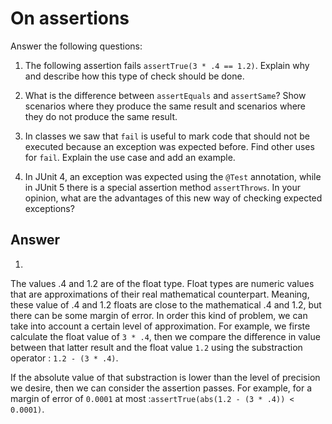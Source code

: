 # On assertions

Answer the following questions:

1. The following assertion fails `assertTrue(3 * .4 == 1.2)`. Explain why and describe how this type of check should be done.

2. What is the difference between `assertEquals` and `assertSame`? Show scenarios where they produce the same result and scenarios where they do not produce the same result.

3. In classes we saw that `fail` is useful to mark code that should not be executed because an exception was expected before. Find other uses for `fail`. Explain the use case and add an example.

4. In JUnit 4, an exception was expected using the `@Test` annotation, while in JUnit 5 there is a special assertion method `assertThrows`. In your opinion, what are the advantages of this new way of checking expected exceptions?

## Answer
1.
The values .4 and 1.2 are of the float type. Float types are numeric values that are approximations of their real mathematical counterpart. Meaning, these value of .4 and 1.2 floats are close to the mathematical .4 and 1.2, but there can be some margin of error.
In order this kind of problem, we can take into account a certain level of approximation.
For example, we firste calculate the float value of `3 * .4`, then we compare the difference in value between that latter result and the float value `1.2` using the substraction operator : `1.2 - (3 * .4)`.

If the absolute value of that substraction is lower than the level of precision we desire, then we can consider the assertion passes.
For example, for a margin of error of `0.0001` at most :`assertTrue(abs(1.2 - (3 * .4)) < 0.0001)`.